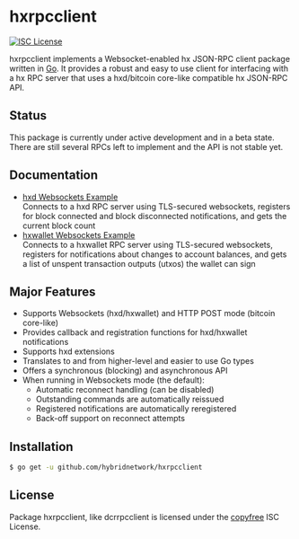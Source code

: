 hxrpcclient
============

[![ISC License](http://img.shields.io/badge/license-ISC-blue.svg)](http://copyfree.org)

hxrpcclient implements a Websocket-enabled hx JSON-RPC client package
written in [Go](http://golang.org/).  It provides a robust and easy to use
client for interfacing with a hx RPC server that uses a
hxd/bitcoin core-like compatible hx JSON-RPC API.

## Status

This package is currently under active development and in a beta state.
There are still several RPCs left to implement and the API is not stable yet.

## Documentation

* [hxd Websockets Example](https://github.com/hybridnetwork/hxrpcclient/blob/master/examples/dcrdwebsockets)  
  Connects to a hxd RPC server using TLS-secured websockets, registers for
  block connected and block disconnected notifications, and gets the current
  block count
* [hxwallet Websockets Example](https://github.com/hybridnetwork/hxrpcclient/blob/master/examples/dcrwalletwebsockets)  
  Connects to a hxwallet RPC server using TLS-secured websockets, registers for
  notifications about changes to account balances, and gets a list of unspent
  transaction outputs (utxos) the wallet can sign

## Major Features

* Supports Websockets (hxd/hxwallet) and HTTP POST mode (bitcoin core-like)
* Provides callback and registration functions for hxd/hxwallet notifications
* Supports hxd extensions
* Translates to and from higher-level and easier to use Go types
* Offers a synchronous (blocking) and asynchronous API
* When running in Websockets mode (the default):
  * Automatic reconnect handling (can be disabled)
  * Outstanding commands are automatically reissued
  * Registered notifications are automatically reregistered
  * Back-off support on reconnect attempts

## Installation

```bash
$ go get -u github.com/hybridnetwork/hxrpcclient
```

## License

Package hxrpcclient, like dcrrpcclient is licensed under the [copyfree](http://copyfree.org) ISC
License.
